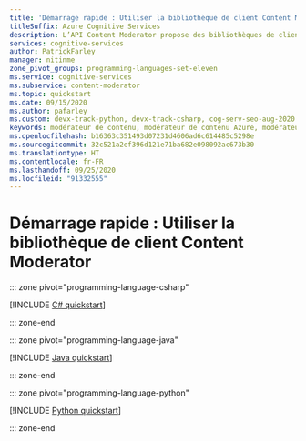 ```yaml
---
title: 'Démarrage rapide : Utiliser la bibliothèque de client Content Moderator'
titleSuffix: Azure Cognitive Services
description: L’API Content Moderator propose des bibliothèques de client qui simplifient l’intégration de Content Moderator dans vos applications.
services: cognitive-services
author: PatrickFarley
manager: nitinme
zone_pivot_groups: programming-languages-set-eleven
ms.service: cognitive-services
ms.subservice: content-moderator
ms.topic: quickstart
ms.date: 09/15/2020
ms.author: pafarley
ms.custom: devx-track-python, devx-track-csharp, cog-serv-seo-aug-2020
keywords: modérateur de contenu, modérateur de contenu Azure, modérateur en ligne, logiciel de filtrage de contenu
ms.openlocfilehash: b16363c351493d07231d4606ad6c614485c5298e
ms.sourcegitcommit: 32c521a2ef396d121e71ba682e098092ac673b30
ms.translationtype: HT
ms.contentlocale: fr-FR
ms.lasthandoff: 09/25/2020
ms.locfileid: "91332555"
---
```

# <a name="quickstart-use-the-content-moderator-client-library"></a>Démarrage rapide : Utiliser la bibliothèque de client Content Moderator

::: zone pivot="programming-language-csharp"

[!INCLUDE [C# quickstart](includes/quickstarts/csharp-sdk.md)]

::: zone-end

::: zone pivot="programming-language-java"

[!INCLUDE [Java quickstart](includes/quickstarts/java-sdk.md)]

::: zone-end

::: zone pivot="programming-language-python"

[!INCLUDE [Python quickstart](includes/quickstarts/python-sdk.md)]

::: zone-end
